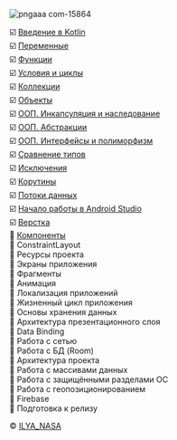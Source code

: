 ![pngaaa com-15864](https://github.com/ILYA-NASA/Android-basic/assets/99810114/941eb7d4-655d-40a0-b26e-98b1af017323)

:ballot_box_with_check: [Введение в Kotlin](https://github.com/ILYA-NASA/Android-basic/tree/master/03_HelloKotlin/README.md)  
:ballot_box_with_check: [Переменные](https://github.com/ILYA-NASA/Android-basic/tree/master/04_Variables_types/README.md)  
:ballot_box_with_check: [Функции](https://github.com/ILYA-NASA/Android-basic/tree/master/05_Functions/README.md)  
:ballot_box_with_check: [Условия и циклы](https://github.com/ILYA-NASA/Android-basic/tree/master/06_Conditional_Expressions_Loops/README.md)  
:ballot_box_with_check: [Коллекции](https://github.com/ILYA-NASA/Android-basic/tree/master/07_Collections/README.md)  
:ballot_box_with_check: [Объекты](https://github.com/ILYA-NASA/Android-basic/tree/master/08_ClassesAndObjects/README.md)  
:ballot_box_with_check: [ООП. Инкапсуляция и наследование](https://github.com/ILYA-NASA/Android-basic/tree/master/09_OOP1/README.md)  
:ballot_box_with_check: [ООП. Абстракции](https://github.com/ILYA-NASA/Android-basic/tree/master/10_OOP2/README.md)  
:ballot_box_with_check: [ООП. Интерфейсы и полиморфизм](https://github.com/ILYA-NASA/Android-basic/tree/master/11_OOP3/README.md)  
:ballot_box_with_check: [Сравнение типов](https://github.com/ILYA-NASA/Android-basic/tree/master/12_Generics_And_Utility_Classes/README.md)  
:ballot_box_with_check: [Исключения](https://github.com/ILYA-NASA/Android-basic/tree/master/13_Exceptions/README.md)  
:ballot_box_with_check: [Корутины](https://github.com/ILYA-NASA/Android-basic/tree/master/14_Coroutines/README.md)  
:ballot_box_with_check: [Потоки данных](https://github.com/ILYA-NASA/Android-basic/tree/master/15_Flow/README.md)  
:ballot_box_with_check: [Начало работы в Android Studio](https://github.com/ILYA-NASA/Android-basic/tree/master/16_HelloAndroid/README.md)  
:ballot_box_with_check: [Верстка](https://github.com/ILYA-NASA/Android-basic/blob/master/17_Layout/README.md)  
:white_square_button: [Компоненты](https://github.com/ILYA-NASA/Android-basic/tree/master/18_Components/README.md)  
:white_square_button: ConstraintLayout  
:white_square_button: Ресурсы проекта  
:white_square_button: Экраны приложения  
:white_square_button: Фрагменты  
:white_square_button: Анимация  
:white_square_button: Локализация приложений  
:white_square_button: Жизненный цикл приложения  
:white_square_button: Основы хранения данных  
:white_square_button: Архитектура презентационного слоя  
:white_square_button: Data Binding  
:white_square_button: Работа с сетью  
:white_square_button: Работа с БД (Room)  
:white_square_button: Архитектура проекта  
:white_square_button: Работа с массивами данных  
:white_square_button: Работа с защищёнными разделами ОС  
:white_square_button: Работа с геопозиционированием  
:white_square_button: Firebase  
:white_square_button: Подготовка к релизу  

© [ILYA_NASA](https://taplink.cc/il.nasa)
